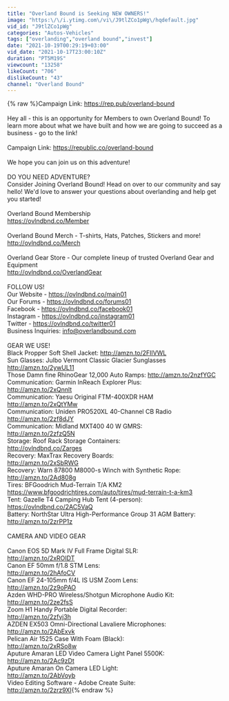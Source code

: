 ```yaml
---
title: "Overland Bound is Seeking NEW OWNERS!"
image: "https:\/\/i.ytimg.com\/vi\/J9tlZCo1pWg\/hqdefault.jpg"
vid_id: "J9tlZCo1pWg"
categories: "Autos-Vehicles"
tags: ["overlanding","overland bound","invest"]
date: "2021-10-19T00:29:19+03:00"
vid_date: "2021-10-17T23:00:10Z"
duration: "PT5M19S"
viewcount: "13258"
likeCount: "706"
dislikeCount: "43"
channel: "Overland Bound"
---
```

{% raw %}Campaign Link: <a rel="nofollow" target="blank" href="https://rep.pub/overland-bound">https://rep.pub/overland-bound</a><br /><br />Hey all - this is an opportunity for Members to own Overland Bound! To learn more about what we have built and how we are going to succeed as a business - go to the link!<br /><br />Campaign Link: <a rel="nofollow" target="blank" href="https://republic.co/overland-bound">https://republic.co/overland-bound</a><br /><br />We hope you can join us on this adventure! <br /><br />DO YOU NEED ADVENTURE? <br />Consider Joining Overland Bound! Head on over to our community and say hello! We'd love to answer your questions about overlanding and help get you started! <br /><br />Overland Bound Membership<br /><a rel="nofollow" target="blank" href="https://ovlndbnd.co/Member">https://ovlndbnd.co/Member</a><br /><br />Overland Bound Merch - T-shirts, Hats, Patches, Stickers and more!<br /><a rel="nofollow" target="blank" href="http://ovlndbnd.co/Merch">http://ovlndbnd.co/Merch</a><br /><br />Overland Gear Store - Our complete lineup of trusted Overland Gear and Equipment<br /><a rel="nofollow" target="blank" href="http://ovlndbnd.co/OverlandGear">http://ovlndbnd.co/OverlandGear</a><br /><br />FOLLOW US!<br />Our Website - <a rel="nofollow" target="blank" href="https://ovlndbnd.co/main01​​">https://ovlndbnd.co/main01​​</a><br />Our Forums - <a rel="nofollow" target="blank" href="https://ovlndbnd.co/forums01​​">https://ovlndbnd.co/forums01​​</a><br />Facebook - <a rel="nofollow" target="blank" href="https://ovlndbnd.co/facebook01​​">https://ovlndbnd.co/facebook01​​</a><br />Instagram - <a rel="nofollow" target="blank" href="https://ovlndbnd.co/instagram01​​">https://ovlndbnd.co/instagram01​​</a><br />Twitter - <a rel="nofollow" target="blank" href="https://ovlndbnd.co/twitter01​​">https://ovlndbnd.co/twitter01​​</a><br />Business Inquiries: info@overlandbound.com<br /><br />GEAR WE USE! <br />Black Propper Soft Shell Jacket: <a rel="nofollow" target="blank" href="http://amzn.to/2FIlVWL​​">http://amzn.to/2FIlVWL​​</a><br />Sun Glasses: Julbo Vermont Classic Glacier Sunglasses<br /><a rel="nofollow" target="blank" href="http://amzn.to/2ywUL11​​">http://amzn.to/2ywUL11​​</a><br />Those Damn fine RhinoGear 12,000 Auto Ramps: <a rel="nofollow" target="blank" href="http://amzn.to/2nzfYGC​​">http://amzn.to/2nzfYGC​​</a><br />Communication: Garmin InReach Explorer Plus:<br /><a rel="nofollow" target="blank" href="http://amzn.to/2xQnnlt​​">http://amzn.to/2xQnnlt​​</a> <br />Communication: Yaesu Original FTM-400XDR HAM<br /><a rel="nofollow" target="blank" href="http://amzn.to/2xQtYMw​​">http://amzn.to/2xQtYMw​​</a><br />Communication: Uniden PRO520XL 40-Channel CB Radio<br /><a rel="nofollow" target="blank" href="http://amzn.to/2zf8dJY​​">http://amzn.to/2zf8dJY​​</a><br />Communication: Midland MXT400 40 W GMRS:<br /><a rel="nofollow" target="blank" href="http://amzn.to/2zfzQ5N​​">http://amzn.to/2zfzQ5N​​</a><br />Storage: Roof Rack Storage Containers:<br /><a rel="nofollow" target="blank" href="http://ovlndbnd.co/Zarges">http://ovlndbnd.co/Zarges</a><br />Recovery: MaxTrax Recovery Boards:<br /><a rel="nofollow" target="blank" href="http://amzn.to/2xSbRWG​​">http://amzn.to/2xSbRWG​​</a><br />Recovery: Warn 87800 M8000-s Winch with Synthetic Rope:<br /><a rel="nofollow" target="blank" href="http://amzn.to/2Ad808g​​">http://amzn.to/2Ad808g​​</a><br />Tires: BFGoodrich Mud-Terrain T/A KM2<br /><a rel="nofollow" target="blank" href="https://www.bfgoodrichtires.com/auto/tires/mud-terrain-t-a-km3">https://www.bfgoodrichtires.com/auto/tires/mud-terrain-t-a-km3</a><br />Tent: Gazelle T4 Camping Hub Tent (4-person):<br /><a rel="nofollow" target="blank" href="https://ovlndbnd.co/2AC5VaQ">https://ovlndbnd.co/2AC5VaQ</a><br />Battery: NorthStar Ultra High-Performance Group 31 AGM Battery:<br /><a rel="nofollow" target="blank" href="http://amzn.to/2zrPP1z​​">http://amzn.to/2zrPP1z​​</a><br /><br />CAMERA AND VIDEO GEAR<br /><br />Canon EOS 5D Mark IV Full Frame Digital SLR:<br /><a rel="nofollow" target="blank" href="http://amzn.to/2xROIDT​​">http://amzn.to/2xROIDT​​</a><br />Canon EF 50mm f/1.8 STM Lens:<br /><a rel="nofollow" target="blank" href="http://amzn.to/2hAfoCV​​">http://amzn.to/2hAfoCV​​</a><br />Canon EF 24-105mm f/4L IS USM Zoom Lens:<br /><a rel="nofollow" target="blank" href="http://amzn.to/2z9oPAO​​">http://amzn.to/2z9oPAO​​</a><br />Azden WHD-PRO Wireless/Shotgun Microphone Audio Kit:<br /><a rel="nofollow" target="blank" href="http://amzn.to/2ze2fsS​​">http://amzn.to/2ze2fsS​​</a><br />Zoom H1 Handy Portable Digital Recorder:<br /><a rel="nofollow" target="blank" href="http://amzn.to/2zfvj3h​​">http://amzn.to/2zfvj3h​​</a><br />AZDEN EX503 Omni-Directional Lavaliere Microphones:<br /><a rel="nofollow" target="blank" href="http://amzn.to/2AbExvk​​">http://amzn.to/2AbExvk​​</a><br />Pelican Air 1525 Case With Foam (Black):<br /><a rel="nofollow" target="blank" href="http://amzn.to/2xRSo8w​​">http://amzn.to/2xRSo8w​​</a><br />Aputure Amaran LED Video Camera Light Panel 5500K:<br /><a rel="nofollow" target="blank" href="http://amzn.to/2Ac9zDt​​">http://amzn.to/2Ac9zDt​​</a><br />Aputure Amaran On Camera LED Light:<br /><a rel="nofollow" target="blank" href="http://amzn.to/2AbVoyb​​">http://amzn.to/2AbVoyb​​</a><br />Video Editing Software - Adobe Create Suite:<br /><a rel="nofollow" target="blank" href="http://amzn.to/2zrz9XI​​">http://amzn.to/2zrz9XI​​</a>{% endraw %}
